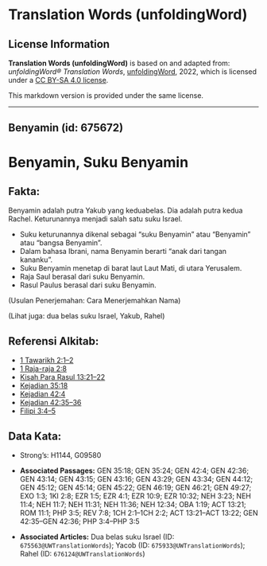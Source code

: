 # Translation Words (unfoldingWord)

## License Information

**Translation Words (unfoldingWord)** is based on and adapted from: _unfoldingWord® Translation Words_, [unfoldingWord](https://unfoldingword.org/utw), 2022, which is licensed under a [CC BY-SA 4.0 license](https://creativecommons.org/licenses/by-sa/4.0/legalcode.en).

This markdown version is provided under the same license.



--------------------------------

## Benyamin (id: 675672)

Benyamin, Suku Benyamin
=======================

Fakta:
------

Benyamin adalah putra Yakub yang keduabelas. Dia adalah putra kedua Rachel. Keturunannya menjadi salah satu suku Israel.

* Suku keturunannya dikenal sebagai “suku Benyamin” atau “Benyamin” atau “bangsa Benyamin”.
* Dalam bahasa Ibrani, nama Benyamin berarti “anak dari tangan kananku”.
* Suku Benyamin menetap di barat laut Laut Mati, di utara Yerusalem.
* Raja Saul berasal dari suku Benyamin.
* Rasul Paulus berasal dari suku Benyamin.

(Usulan Penerjemahan: Cara Menerjemahkan Nama)

(Lihat juga: dua belas suku Israel, Yakub, Rahel)

Referensi Alkitab:
------------------

* [1 Tawarikh 2:1–2](https://ref.ly/1Chr0:0)
* [1 Raja\-raja 2:8](https://ref.ly/1Kgs0:0)
* [Kisah Para Rasul 13:21–22](https://ref.ly/Acts0:0)
* [Kejadian 35:18](https://ref.ly/Gen35:18)
* [Kejadian 42:4](https://ref.ly/Gen42:4)
* [Kejadian 42:35–36](https://ref.ly/Gen42:35-Gen42:36)
* [Filipi 3:4–5](https://ref.ly/Phil3:4-Phil3:5)

Data Kata:
----------

* Strong’s: H1144, G09580

* **Associated Passages:** GEN 35:18; GEN 35:24; GEN 42:4; GEN 42:36; GEN 43:14; GEN 43:15; GEN 43:16; GEN 43:29; GEN 43:34; GEN 44:12; GEN 45:12; GEN 45:14; GEN 45:22; GEN 46:19; GEN 46:21; GEN 49:27; EXO 1:3; 1KI 2:8; EZR 1:5; EZR 4:1; EZR 10:9; EZR 10:32; NEH 3:23; NEH 11:4; NEH 11:7; NEH 11:31; NEH 11:36; NEH 12:34; OBA 1:19; ACT 13:21; ROM 11:1; PHP 3:5; REV 7:8; 1CH 2:1–1CH 2:2; ACT 13:21–ACT 13:22; GEN 42:35–GEN 42:36; PHP 3:4–PHP 3:5
* **Associated Articles:** Dua belas suku Israel (ID: `675563@UWTranslationWords`); Yacob (ID: `675933@UWTranslationWords`); Rahel (ID: `676124@UWTranslationWords`)

